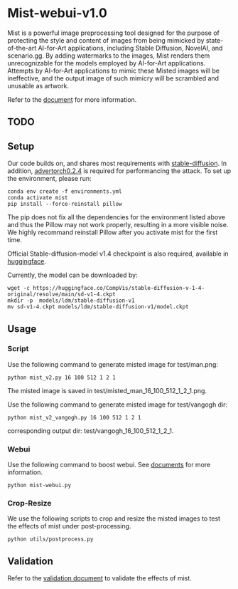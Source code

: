 # Mist-webui-v1.0

Mist is a powerful image preprocessing tool designed for the purpose of protecting the style and content of images from being mimicked by state-of-the-art AI-for-Art applications, including Stable Diffusion, NovelAI, and scenario.gg. By adding watermarks to the images, Mist renders them unrecognizable for the models employed by AI-for-Art applications. Attempts by AI-for-Art applications to mimic these Misted images will be ineffective, and the output image of such mimicry will be scrambled and unusable as artwork. 


Refer to the [document](https:) for more information.


## TODO

## Setup

Our code builds on, and shares most requirements with  [stable-diffusion](https://github.com/CompVis/stable-diffusion). In addition, [advertorch0.2.4](https://github.com/BorealisAI/advertorch) is required for performancing the attack. To set up the environment, please run: 

```
conda env create -f environments.yml
conda activate mist
pip install --force-reinstall pillow
```

The pip does not fix all the dependencies for the environment listed above and thus the Pillow may not work properly, resulting in a more visible noise. We highly recommand reinstall Pillow after you activate mist for the first time.


Official Stable-diffusion-model v1.4 checkpoint is also required, available in [huggingface](https://huggingface.co/CompVis/stable-diffusion-v-1-4-original/blob/main/sd-v1-4.ckpt).

Currently, the model can be downloaded by:
```
wget -c https://huggingface.co/CompVis/stable-diffusion-v-1-4-original/resolve/main/sd-v1-4.ckpt
mkdir -p  models/ldm/stable-diffusion-v1
mv sd-v1-4.ckpt models/ldm/stable-diffusion-v1/model.ckpt
```

## Usage

### Script

Use the following command to generate misted image for test/man.png:
```
python mist_v2.py 16 100 512 1 2 1
```
The misted image is saved in test/misted_man_16_100_512_1_2_1.png. 


Use the following command to generate misted image for test/vangogh dir:
```
python mist_v2_vangogh.py 16 100 512 1 2 1
```
corresponding output dir: test/vangogh_16_100_512_1_2_1. 


### Webui

Use the following command to boost webui. See [documents](https:) for more information.
```
python mist-webui.py
```


### Crop-Resize

We use the following scripts to crop and resize the misted images to test the effects of mist under post-processing. 
```
python utils/postprocess.py
```


## Validation

Refer to the [validation document](https:) to validate the effects of mist.
